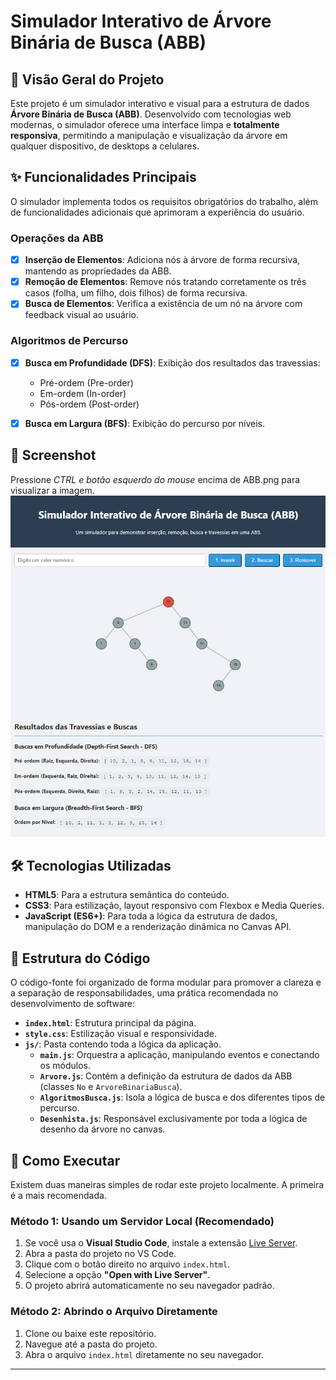 # Simulador Interativo de Árvore Binária de Busca (ABB)
## 📖 Visão Geral do Projeto

Este projeto é um simulador interativo e visual para a estrutura de dados **Árvore Binária de Busca (ABB)**. Desenvolvido com tecnologias web modernas, o simulador oferece uma interface limpa e **totalmente responsiva**, permitindo a manipulação e visualização da árvore em qualquer dispositivo, de desktops a celulares.

## ✨ Funcionalidades Principais

O simulador implementa todos os requisitos obrigatórios do trabalho, além de funcionalidades adicionais que aprimoram a experiência do usuário.

### Operações da ABB
- [x] **Inserção de Elementos**: Adiciona nós à árvore de forma recursiva, mantendo as propriedades da ABB.
- [x] **Remoção de Elementos**: Remove nós tratando corretamente os três casos (folha, um filho, dois filhos) de forma recursiva.
- [x] **Busca de Elementos**: Verifica a existência de um nó na árvore com feedback visual ao usuário.

### Algoritmos de Percurso
- [x] **Busca em Profundidade (DFS)**: Exibição dos resultados das travessias:
  - Pré-ordem (Pre-order)
  - Em-ordem (In-order)
  - Pós-ordem (Post-order)
- [x] **Busca em Largura (BFS)**: Exibição do percurso por níveis.


## 📸 Screenshot
Pressione *CTRL e botão esquerdo do mouse* encima de ABB.png para visualizar a imagem.
![Screenshot do Simulador Adaptativo](ABB.png)

## 🛠️ Tecnologias Utilizadas

* **HTML5**: Para a estrutura semântica do conteúdo.
* **CSS3**: Para estilização, layout responsivo com Flexbox e Media Queries.
* **JavaScript (ES6+)**: Para toda a lógica da estrutura de dados, manipulação do DOM e a renderização dinâmica no Canvas API.

## 📂 Estrutura do Código

O código-fonte foi organizado de forma modular para promover a clareza e a separação de responsabilidades, uma prática recomendada no desenvolvimento de software:

* **`index.html`**: Estrutura principal da página.
* **`style.css`**: Estilização visual e responsividade.
* **`js/`**: Pasta contendo toda a lógica da aplicação.
    * **`main.js`**: Orquestra a aplicação, manipulando eventos e conectando os módulos.
    * **`Arvore.js`**: Contém a definição da estrutura de dados da ABB (classes `No` e `ArvoreBinariaBusca`).
    * **`AlgoritmosBusca.js`**: Isola a lógica de busca e dos diferentes tipos de percurso.
    * **`Desenhista.js`**: Responsável exclusivamente por toda a lógica de desenho da árvore no canvas.

## 🚀 Como Executar

Existem duas maneiras simples de rodar este projeto localmente. A primeira é a mais recomendada.

### Método 1: Usando um Servidor Local (Recomendado)

1.  Se você usa o **Visual Studio Code**, instale a extensão [Live Server](https://marketplace.visualstudio.com/items?itemName=ritwickdey.LiveServer).
2.  Abra a pasta do projeto no VS Code.
3.  Clique com o botão direito no arquivo `index.html`.
4.  Selecione a opção **"Open with Live Server"**.
5.  O projeto abrirá automaticamente no seu navegador padrão.

### Método 2: Abrindo o Arquivo Diretamente

1.  Clone ou baixe este repositório.
2.  Navegue até a pasta do projeto.
3.  Abra o arquivo `index.html` diretamente no seu navegador.


---
